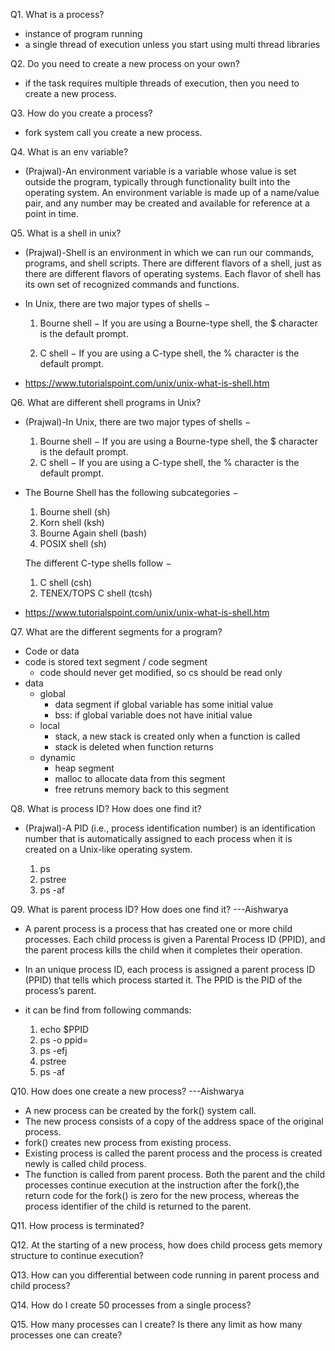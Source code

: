Q1. What is a process?
- instance of program running
- a single thread of execution unless you start using multi thread libraries

Q2. Do you need to create a new process on your own?
- if the task requires multiple threads of execution, then you need to create
  a new process.

Q3. How do you create a process?
- fork system call you create a new process.

Q4. What is an env variable?
-   (Prajwal)-An environment variable is a variable whose value is set outside the program,
    typically through functionality built into the operating system.
    An environment variable is made up of a name/value pair, and any number may
    be created and available for reference at a point in time.

Q5. What is a shell in unix?
-   (Prajwal)-Shell is an environment in which we can run our commands, programs, and
    shell scripts. There are different flavors of a shell, just as there are
    different flavors of operating systems. Each flavor of shell has its own
    set of recognized commands and functions.
-   In Unix, there are two major types of shells −
    1. Bourne shell − If you are using a Bourne-type shell, the $ character is the default prompt.

    2. C shell − If you are using a C-type shell, the % character is the default prompt.

-   https://www.tutorialspoint.com/unix/unix-what-is-shell.htm

Q6. What are different shell programs in Unix?
-   (Prajwal)-In Unix, there are two major types of shells −
    1. Bourne shell − If you are using a Bourne-type shell, the $ character is the default prompt.
    2. C shell − If you are using a C-type shell, the % character is the default prompt.

-   The Bourne Shell has the following subcategories −

    1. Bourne shell (sh)
    2. Korn shell (ksh)
    3. Bourne Again shell (bash)
    4. POSIX shell (sh)

    The different C-type shells follow −

    1. C shell (csh)
    2. TENEX/TOPS C shell (tcsh)
-   https://www.tutorialspoint.com/unix/unix-what-is-shell.htm


Q7. What are the different segments for a program?
 - Code or data
 - code is stored text segment / code segment
    - code should never get modified, so cs should be read only
 - data
    - global
        - data segment if global variable has some initial value
        - bss: if global variable does not have initial value
    - local
        - stack, a new stack is created only when a function is called
        - stack is deleted when function returns
    - dynamic
        - heap segment
        - malloc to allocate data from this segment
        - free retruns memory back to this segment

Q8. What is process ID? How does one find it?
-   (Prajwal)-A PID (i.e., process identification number) is an identification number that
    is automatically assigned to each process when it is created on a Unix-like operating system.

    1. ps
    2. pstree
    3. ps -af

Q9. What is parent process ID? How does one find it?
---Aishwarya
   - A parent process is a process that has created one or more child processes. Each child process is
     given a Parental Process ID (PPID), and the parent process kills the child when it completes their operation.
   - In an unique process ID, each process is assigned a parent process ID (PPID) that tells which process started it.
     The PPID is the PID of the process’s parent.

   - it can be find from following commands:
      1. echo $PPID
      2. ps -o ppid=
      3. ps -efj
      4. pstree
      5. ps -af

Q10. How does one create a new process?
---Aishwarya
   - A new process can be created by the fork() system call.
   - The new process consists of a copy of the address space of the original process.
   - fork() creates new process from existing process.
   - Existing process is called the parent process and the process is created newly is called child process.
   - The function is called from parent process. Both the parent and the child processes continue
     execution at the instruction after the fork(),the return code for the fork() is zero for the new process,
     whereas the process identifier of the child is returned to the parent. 

Q11. How process is terminated?

Q12. At the starting of a new process, how does child process gets memory structure to continue execution?

Q13. How can you differential between code running in parent process and child process?

Q14. How do I create 50 processes from a single process?

Q15. How many processes can I create? Is there any limit as how many processes one can create?
